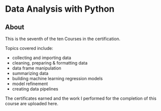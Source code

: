 # Data Analysis with Python

## About
This is the seventh of the ten Courses in the certification. 

Topics covered include:  
- collecting and importing data 
- cleaning, preparing & formatting data 
- data frame manipulation 
- summarizing data 
- building machine learning regression models 
- model refinement 
- creating data pipelines 

The certificates earned and the work I performed for the completion of this course are uploaded here. 